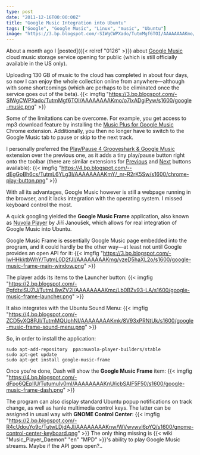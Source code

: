 ```yaml
---
type: post
date: "2011-12-16T00:00:00Z"
title: "Google Music Integration into Ubuntu"
tags: ["Google", "Google Music", "Linux", "music", "Ubuntu"]
image: "https://3.bp.blogspot.com/-SIWgCWPXado/TutmMgf6TOI/AAAAAAAAKmo/o7lxADgiPyw/s1600/google-music.png"
---
```


About a month ago I [posted]({{< relref "0126" >}}) about [Google Music](http://music.google.com/) cloud music storage service opening for public (which is still officially available in the US only).

Uploading 130 GB of music to the cloud has completed in about four days, so now I can enjoy the whole collection online from anywhere—although with some shortcomings (which are perhaps to be eliminated once the service goes out of the beta).
{{< imgfig "https://3.bp.blogspot.com/-SIWgCWPXado/TutmMgf6TOI/AAAAAAAAKmo/o7lxADgiPyw/s1600/google-music.png" >}}

<!--more-->

Some of the limitations can be overcome. For example, you get access to mp3 download feature by installing the [Music Plus for Google Music](http://chrome.google.com/webstore/detail/ipfnecmlncaiipncipkgijboddcdmego) Chrome extension. Additionally, you then no longer have to switch to the Google Music tab to pause or skip to the next track.

I personally preferred the [Play/Pause 4 Grooveshark & Google Music](http://chrome.google.com/webstore/detail/ocimhajpehjmepnegklahceceebnened) extension over the previous one, as it adds a tiny play/pause button right onto the toolbar (there are similar extensions for [Previous](http://chrome.google.com/webstore/detail/iklcgmiodfcphjidljmbbblgbicapmhf) and [Next](http://chrome.google.com/webstore/detail/niblnbcmjmbbadnkhjecmfgnlhafkhja) buttons available):
{{< imgfig "https://4.bp.blogspot.com/--dEgGoBh6cs/TutmL6YLg3I/AAAAAAAAKmY/_nr-R2rK5Sw/s1600/chrome-play-button.png" >}}

With all its advantages, Google Music however is still a webpage running in the browser, and it lacks integration with the operating system. I missed keyboard control the most.

A quick googling yielded the **Google Music Frame** application, also known as [Nuvola Player](http://launchpad.net/nuvola-player) by  Jiří Janoušek, which allows for real integration of Google Music into Ubuntu.

Google Music Frame is essentially Google Music page embedded into the program, and it could hardly be the other way—at least not until Google provides an open API for it:
{{< imgfig "https://3.bp.blogspot.com/-IwHHkktbWhY/TutmL0D2fJI/AAAAAAAAKmg/vzeD5haXL2o/s1600/google-music-frame-main-window.png" >}}

The player adds its items to the Launcher button:
{{< imgfig "https://2.bp.blogspot.com/-PgfdtxiSUZU/TutmL8wZV2I/AAAAAAAAKmc/Lb0BZv93-LA/s1600/google-music-frame-launcher.png" >}}

It also integrates with the Ubuntu Sound Menu:
{{< imgfig "https://4.bp.blogspot.com/-ZCD5vXQ8PJI/TutmMQUphNI/AAAAAAAAKmk/8V93xPRNtUk/s1600/google-music-frame-sound-menu.png" >}}

So, in order to install the application:

    sudo apt-add-repository  ppa:nuvola-player-builders/stable
    sudo apt-get update
    sudo apt-get install google-music-frame

Once you're done, Dash will show the **Google Music Frame** item:
{{< imgfig "https://4.bp.blogspot.com/-dFpo6QEpIIU/Tutumulv0mI/AAAAAAAAKnU/icbSAIF5F50/s1600/google-music-frame-dash.png" >}}

The program can also display standard Ubuntu popup notifications on track change, as well as hanle multimedia control keys. The latter can be assigned in usual way with **GNOME Control Center**:
{{< imgfig "https://2.bp.blogspot.com/-R4cUdouYo9c/TutwLDjdAJI/AAAAAAAAKnw/WVwvwvl6pYQ/s1600/gnome-control-center-keyboard.png" >}}
The only thing missing is {{< wiki "Music_Player_Daemon" "en" "MPD" >}}'s ability to play Google Music streams. Maybe if the API goes open?..
